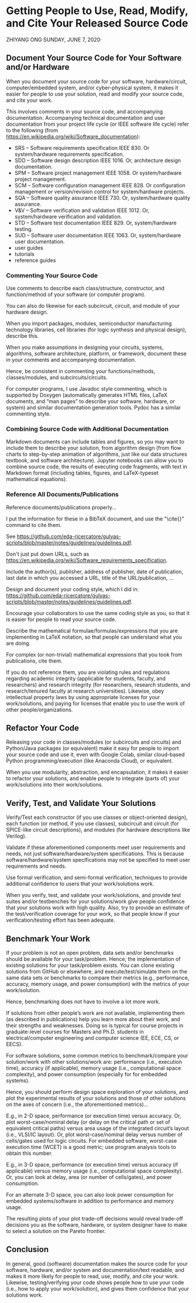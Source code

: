 # Getting People to Use, Read, Modify, and Cite Your Released Source Code

ZHIYANG ONG·SUNDAY, JUNE 7, 2020·

## Document Your Source Code for Your Software and/or Hardware

When you document your source code for your software, hardware/circuit, computer/embedded system, and/or cyber-physical system, it makes it easier for people to use your solution, read and modify your source code, and cite your work.

This involves comments in your source code, and accompanying documentation. Accompanying technical documentation and user documentation from your project life cycle (or IEEE software life cycle) refer to the following (from https://en.wikipedia.org/wiki/Software_documentation):
+ SRS – Software requirements specification IEEE 830. Or system/hardware requirements specification.
+ SDD – Software design description IEEE 1016. Or, architecture design documentation.
+ SPM – Software project management IEEE 1058. Or system/hardware project management.
+ SCM – Software configuration management IEEE 828. Or configuration management or version/revision control for system/hardware projects.
+ SQA – Software quality assurance IEEE 730. Or, system/hardware quality assurance.
+ V&V – Software verification and validation IEEE 1012. Or, system/hardware verification and validation.
+ STD – Software test documentation IEEE 829. Or, system/hardware testing.
+ SUD – Software user documentation IEEE 1063. Or, system/hardware user documentation.
+ user guides
+ tutorials
+ reference guides

### Commenting Your Source Code

Use comments to describe each class/structure, constructor, and function/method of your software (or computer program).

You can also do likewise for each subcircuit, circuit, and module of your hardware design.

When you import packages, modules, semiconductor manufacturing technology libraries, cell libraries (for logic synthesis and physical design), describe this.

When you make assumptions in designing your circuits, systems, algorithms, software architecture, platform, or framework, document these in your comments and accompanying documentation.

Hence, be consistent in commenting your functions/methods, classes/modules, and subcircuits/circuits. 

For computer programs, I use Javadoc style commenting, which is supported by Doxygen (automatically generates HTML files, LaTeX documents, and “man pages” to describe your software, hardware, or system) and similar documentation generation tools.  Pydoc has a similar commenting style.


### Combining Source Code with Additional Documentation

Markdown documents can include tables and figures, so you may want to include them to describe your solution, from algorithm design (from flow charts to step-by-step animation of algorithms, just like our data structures textbook, and software architecture).  Jupyter notebooks can allow you to combine source code, the results of executing code fragments, with text in Markdown format (including tables, figures, and LaTeX-typeset mathematical equations).


### Reference All Documents/Publications

Reference documents/publications properly...

I put the information for these in a BibTeX document, and use the "\cite{}" command to cite them.

See https://github.com/eda-ricercatore/gulyas-scripts/blob/master/notes/guidelines/guidelines.pdf.

Don't just put down URLs, such as https://en.wikipedia.org/wiki/Software_requirements_specification.

Include the author(s), publisher, address of publisher, date of publication, last date in which you accessed a URL, title of the URL/publication, ...

Design and document your coding style, which I did in: https://github.com/eda-ricercatore/gulyas-scripts/blob/master/notes/guidelines/guidelines.pdf.

Encourage your collaborators to use the same coding style as you, so that it is easier for people to read your source code.

Describe the mathematical formulae/formulas/expressions that you are implementing in LaTeX notation, so that people can understand what you are doing.

For complex (or non-trivial) mathematical expressions that you took from publications, cite them.

If you do not reference them, you are violating rules and regulations regarding academic integrity (applicable for students, faculty, and researchers) and research integrity (for researchers, research students, and research/tenured faculty at research universities). Likewise, obey intellectual property laws by using appropriate licenses for your work/solutions, and paying for licenses that enable you to use the work of other people/organizations.

## Refactor Your Code

Releasing your code in classes/modules (or subcircuits and circuits) and Python/Java packages (or equivalent) make it easy for people to import your source code and use it, even with Google Colab, similar cloud-based Python programming/execution (like Anaconda Cloud), or equivalent.

When you use modularity, abstraction, and encapsulation, it makes it easier to refactor your solutions, and enable people to integrate (parts of) your work/solutions into their work/solutions.


## Verify, Test, and Validate Your Solutions

Verify/Test each constructor (if you use classes or object-oriented design), each function (or method, if you use classes), subcircuit and circuit (for SPICE-like circuit descriptions), and modules (for hardware descriptions like Verilog).

Validate if these aforementioned components meet user requirements and needs, not just software/hardware/system specifications. This is because software/hardware/system specifications may not be specified to meet user requirements and needs.

Use formal verification, and semi-formal verification, techniques to provide additional confidence to users that your work/solutions work.

When you verify, test, and validate your work/solutions, and provide test suites and/or testbenches for your solutions/work give people confidence that your solutions work with high quality. Also, try to provide an estimate of the test/verification coverage for your work, so that people know if your verification/testing effort has been adequate.

## Benchmark Your Work

If your problem is not an open problem, data sets and/or benchmarks should be available for your task/problem. Hence, the implementation of existing solutions for your task/problem exists. You can clone existing solutions from GitHub or elsewhere, and execute/test/simulate them on the same data sets or benchmarks to compare their metrics (e.g., performance, accuracy, memory usage, and power consumption) with the metrics of your work/solution.

Hence, benchmarking does not have to involve a lot more work.

If solutions from other people’s work are not available, implementing them (as described in publications) help you learn more about their work, and their strengths and weaknesses. Doing so is typical for course projects in graduate-level courses for Masters and Ph.D. students in electrical/computer engineering and computer science (EE, ECE, CS, or EECS).

For software solutions, some common metrics to benchmark/compare your solution/work with other solutions/work are: performance (i.e., execution time), accuracy (if applicable), memory usage (i.e., computational space complexity), and power consumption (especially for for embedded systems).

Hence, you should perform design space exploration of your solutions, and plot the experimental results of your solutions and those of other solutions on the axes of concern (i.e., the aforementioned metrics)...

E.g., in 2-D space, performance (or execution time) versus accuracy. Or, plot worst-case/nominal delay (or delay on the critical path or set of equivalent critical paths) versus area usage of the integrated circuit’s layout (i.e., VLSI/IC layout). Or, plot worst-case/nominal delay versus number of cells/gates used for logic circuits. For embedded software, worst-case execution time (WCET) is a good metric; use program analysis tools to obtain this number.

E.g., in 3-D space, performance (or execution time) versus accuracy (if applicable) versus memory usage (i.e., computational space complexity). Or, you can look at delay, area (or number of cells/gates), and power consumption.

For an alternate 3-D space, you can also look power consumption for embedded systems/software in addition to performance and memory usage.

The resulting plots of your plot trade-off decisions would reveal trade-off decisions you as the software, hardware, or system designer have to make to select a solution on the Pareto frontier.




## Conclusion

In general, good (software) documentation makes the source code for your software, hardware, and/or system and documentation/text readable, and makes it more likely for people to read, use, modify, and cite your work.  Likewise, testing/verifying your code shows people how to use your code (i.e., how to apply your work/solution), and gives them confidence that your solutions work.

